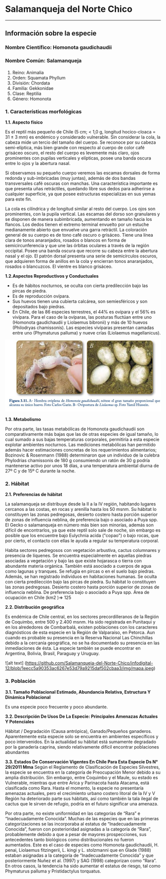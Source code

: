 # Salamanqueja del Norte Chico
---
## Información sobre la especie

### Nombre Científico: Homonota gaudichaudii 
### Nombre Común: Salamanqueja

#### 
1. Reino: Animalia 
2. Orden: Squamata Phyllum
3. División: Chordata 
4. Familia: Gekkonidae 
5. Clase: Reptilia 
6. Género: Homonota

### __1. Características morfológicas__

__1.1. Aspecto físico__

Es el reptil más pequeño de Chile (5 cm; < 1,0 g, longitud hocico-cloaca = 31 ± 3 mm) es endémico y considerado vulnerable. Sin considerar la cola, la cabeza mide un tercio del tamaño del cuerpo. Se reconoce por su cabeza semi-elíptica, más bien grande con respecto al cuerpo de color café grisáceo oscuro, el resto del cuerpo es levemente más claro, ojos prominentes con pupilas verticales y elípticas, posee una banda oscura entre lo ojos y la abertura nasal. 

Si observamos su pequeño cuerpo veremos las escamas dorsales de forma redonda y sub-imbricadas (muy juntas), además de dos bandas transversales café oscuras con manchas. Una característica importante es que presenta uñas retráctiles, quedando libre sus dedos para adherirse a cualquier superficie, ya que posee estructuras especializas en sus yemas para este fin. 

La cola es cilíndrica y de longitud similar al resto del cuerpo. Los ojos son prominentes, con la pupila vertical. Las escamas del dorso son granulares y se disponen de manera subimbricada, aumentando en tamaño hacia los flancos. Los dedos tienen el extremo terminal envuelto por un estuche medianamente abierto que envuelve una garra retráctil. La coloración general de su cuerpo es de tono café oscuro o grisáceo. Tiene una línea clara de tonos anaranjados, rosados o blancos en forma de semicircunferencia y que une las órbitas oculares a través de la región occipital. Posee una banda oscura que recorre su cabeza entre la abertura nasal y el ojo. El patrón dorsal presenta una serie de semicírculos oscuros, que adquieren forma de anillos en la cola y encierran tonos anaranjados, rosados o blancuzcos. El vientre es blanco grisáceo.


__1.2.Aspectos Reproductivos y Conductuales__

* Es de hábitos nocturnos,  se oculta con cierta predilección bajo las pircas de piedra.
* Es de reproducción ovípara. 
* Sus huevos tienen una cubierta calcárea, son semiesféricos y son depositados bajo piedras.
* En Chile, de las 86 especies terrestres, el 44% es ovípara y el 56% es vivípara. Para el caso de la ovíparas, las posturas fluctúan entre uno (Homonota gaudichaudii y Liolaemus bibronii) y más de 10 huevos (Philodryas chamissonis). Las especies vivíparas presentan camadas entre uno (Phymaturus palluma) y nueve crías (Liolaemus magellanicus). 

![alt text](https://github.com/Salamanqueja-del-Norte-Chico/infodigital-12/blob/f24e93fa886b936c5f586cc5f2c185f9e83d01c5/img/figura1.jpeg "Foto1")

__1.3. Metabolismo__

Por otra parte, las tasas metabólicas de Homonota gaudichaudii son comparativamente más bajas que las de otras especies de igual tamaño, lo cual sumado a sus bajas temperaturas corporales, permitiría a esta especie explotar ambientes nocturnos. Las mediciones metabólicas han permitido además hacer estimaciones concretas de los requerimientos alimentarios; Bozinovic & Rosenmann (1988) determinaron que un individuo de la culebra Phylodrias chamissonis de 180 g consumiendo un ratón de 30 g podría mantenerse activo por unos 18 días, a una temperatura ambiental diurna de 27º C y de 15º C durante la noche. 

### __2. Hábitat__

__2.1. Preferencias de hábitat__


La salamanqueja se distribuye desde la II a la IV región, habitando lugares cercanos a las costas, en rocas y arenilla hasta los 50 msnm. Su hábitat lo constituyen las zonas pedregosas, desierto costero hasta porción superior de zonas de influencia neblina, de preferencia bajo o asociado a Puya spp. El Gecko o salamanqueja en número más bien son minorías, además son difícil de encontrarlos, ya que este reptil solo sale de noche, sin embargo es posible que los encuentre bajo Eulychnia acida ("copao") o bajo rocas, que por cierto, el contacto con ellas le ayuda a regular su temperatura corporal.

Habita sectores pedregosos con vegetación arbustiva, cactus columnares y presencia de líquenes. Se encuentra especialmente en aquellas piedras asociadas a vegetación y bajo las que existe hojarasca o tierra con abundante materia orgánica. También está asociado a cuerpos de agua como lagunas y tranques. Se refugia en pircas o en el suelo bajo piedras. Además, se han registrado individuos en habitaciones humanas. Se oculta con cierta predilección bajo las pircas de piedra. Su hábitat lo constituyen las zonas pedregosas. Desierto costero hasta porción superior de zonas de influencia neblina. De preferencia bajo o asociado a Puya spp.
Área de ocupación en Chile (km2 )=> 125 

__2.2. Distribución geográfica__

Es endémica de Chile central, en los sectores precordilleranos de la Región de Coquimbo, entre 500 y 2.400 msnm. Ha sido registrada en Punitaqui y en los alrededores de Combarbalá, existen poblaciones con los caracteres diagnósticos de esta especie en la Región de Valparaíso, en Petorca. Aun cuando es probable su presencia en la Reserva Nacional Las Chinchillas debido a la cercanía geográfica, no se ha documentado su presencia en las inmediaciones de ésta. La especie también se puede encontrar en Argentina, Bolivia, Brasil, Paraguay y Uruguay.

![alt text] (https://github.com/Salamanqueja-del-Norte-Chico/infodigital-12/blob/1eecc5a90353ac6267e53d79a9215daf502cbaa3/img/mapa.jpeg) 

### __3. Población__

__3.1. Tamaño Poblacional Estimado, Abundancia Relativa, Estructura Y Dinámica Poblacional__

Es una especie poco frecuente y poco abundante. 

__3.2. Descripción De Usos De La Especie: Principales Amenazas Actuales Y Potenciales__

Hábitat / Degradación (Causa antrópica), Ganado/Pequeños ganaderos. Aparentemente esta especie solo se encuentra en ambientes específicos y poco intervenidos. En la actualidad su hábitat está sumamente degradado por la ganadería caprina, siendo relativamente difícil encontrar poblaciones abundantes

__3.3.  Estados De Conservación Vigentes En Chile Para Esta Especie Ds N° 29/2011 Mma__
Según el Reglamento de Clasificación de Especies Silvestres, la especie se encuentra en la categoría de Preocupación Menor debido a su amplia distribución. Sin embargo, entre Coquimbo y el Maule, su estado es Vulnerable, mientras que entre Arica y Parinacota hasta Atacama, está clasificada como Rara. 
Hasta el momento, la especie no presentaría amenazas actuales, pero el crecimiento urbano costero litoral de la IV y V Región ha deteriorado parte sus hábitats, así como también la tala ilegal de cactus que le sirven de refugio, podría en el futuro significar una amenaza.

Por otra parte, no existe uniformidad en las categorías de “Rara” e “Inadecuadamente Conocida”. Muchas de las especies que en las primeras categorizaciones se las incorporaba al estatus de “Inadecuadamente Conocida”, fueron con posterioridad asignadas a la categoría de “Rara”, probablemente debido a que a pesar de mayores prospecciones, sus antecedentes tanto biológicos como distribucionales no fueron aumentados. Este es el caso de especies como Homonota gaudichaudii, H. penai, Liolaemus fitzingerii, L. kingi y L. stolzmanni que en Glade (1988) estaban asignadas a la categoría de “Inadecuadamente Conocida” y que posteriormente Nuñez et al. (1997) y SAG (1998) categorizan como “Rara”. En otros casos, la tendencia ha sido aumentar el estatus de riesgo, tal como Phymaturus palluma y Pristidactylus torquatus.

